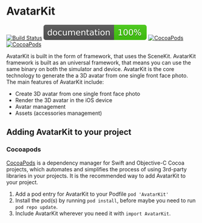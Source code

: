 # AvatarKit
[![Build Status](http://internal.spe3d.co:4000/buildStatus/icon?job=AvatarKit-Release-Final)](http://internal.spe3d.co:4000/job/AvatarKit-Release-Final)
[![Documentation](docs/badge.svg)](http://www.spe3d.co/AvatarKit/)
[![CocoaPods](https://img.shields.io/cocoapods/v/AvatarKit.svg)](http://cocoapods.org/?q=AvatarKit)
[![CocoaPods](https://img.shields.io/cocoapods/p/AvatarKit.svg)](https://github.com/spe3d/AvatarKit)

AvatarKit is built in the form of framework, that uses the SceneKit.
AvatarKit framework is built as an universal framework, that means you can use the same binary on both the simulator and device.
AvatarKit is the core technology to generate the a 3D avatar from one single front face photo.
The main features of AvatarKit include:

* Create 3D avatar from one single front face photo
* Render the 3D avatar in the iOS device
* Avatar management
* Assets (accessories management)

## Adding AvatarKit to your project

### Cocoapods

[CocoaPods](http://cocoapods.org) is a dependency manager for Swift and Objective-C Cocoa projects, which automates and simplifies the process of using 3rd-party libraries in your projects.
It is the recommended way to add AvatarKit to your project.

1. Add a pod entry for AvatarKit to your Podfile `pod 'AvatarKit'`
2. Install the pod(s) by running `pod install`, before maybe you need to run `pod repo update`.
3. Include AvatarKit wherever you need it with `import AvatarKit`.
